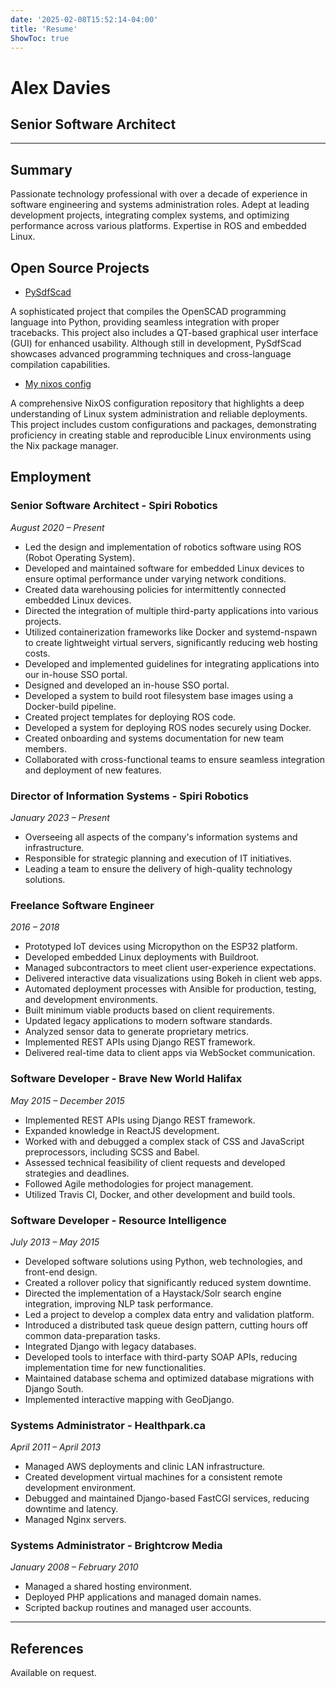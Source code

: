 ```yaml
---
date: '2025-02-08T15:52:14-04:00'
title: 'Resume'
ShowToc: true
---
```


# Alex Davies

## Senior Software Architect

---

## Summary

Passionate technology professional with over a decade of experience in software engineering and systems administration roles. Adept at leading development projects, integrating complex systems, and optimizing performance across various platforms. Expertise in ROS and embedded Linux.

## Open Source Projects


- [PySdfScad](https://github.com/traverseda/PySdfScad)

A sophisticated project that compiles the OpenSCAD programming language into Python, providing seamless integration with proper tracebacks. This project also includes a QT-based graphical user interface (GUI) for enhanced usability. Although still in development, PySdfScad showcases advanced programming techniques and cross-language compilation capabilities.

 - [My nixos config](https://codeberg.org/traverseda/nixos-config)

A comprehensive NixOS configuration repository that highlights a deep understanding of Linux system administration and reliable deployments. This project includes custom configurations and packages, demonstrating proficiency in creating stable and reproducible Linux environments using the Nix package manager.

## Employment

### Senior Software Architect - Spiri Robotics
*August 2020 – Present*

- Led the design and implementation of robotics software using ROS (Robot Operating System).
- Developed and maintained software for embedded Linux devices to ensure optimal performance under varying network conditions.
- Created data warehousing policies for intermittently connected embedded Linux devices.
- Directed the integration of multiple third-party applications into various projects.
- Utilized containerization frameworks like Docker and systemd-nspawn to create lightweight virtual servers, significantly reducing web hosting costs.
- Developed and implemented guidelines for integrating applications into our in-house SSO portal.
- Designed and developed an in-house SSO portal.
- Developed a system to build root filesystem base images using a Docker-build pipeline.
- Created project templates for deploying ROS code.
- Developed a system for deploying ROS nodes securely using Docker.
- Created onboarding and systems documentation for new team members.
- Collaborated with cross-functional teams to ensure seamless integration and deployment of new features.

### Director of Information Systems - Spiri Robotics
*January 2023 – Present*

- Overseeing all aspects of the company's information systems and infrastructure.
- Responsible for strategic planning and execution of IT initiatives.
- Leading a team to ensure the delivery of high-quality technology solutions.

### Freelance Software Engineer
*2016 – 2018*

- Prototyped IoT devices using Micropython on the ESP32 platform.
- Developed embedded Linux deployments with Buildroot.
- Managed subcontractors to meet client user-experience expectations.
- Delivered interactive data visualizations using Bokeh in client web apps.
- Automated deployment processes with Ansible for production, testing, and development environments.
- Built minimum viable products based on client requirements.
- Updated legacy applications to modern software standards.
- Analyzed sensor data to generate proprietary metrics.
- Implemented REST APIs using Django REST framework.
- Delivered real-time data to client apps via WebSocket communication.

### Software Developer - Brave New World Halifax
*May 2015 – December 2015*

- Implemented REST APIs using Django REST framework.
- Expanded knowledge in ReactJS development.
- Worked with and debugged a complex stack of CSS and JavaScript preprocessors, including SCSS and Babel.
- Assessed technical feasibility of client requests and developed strategies and deadlines.
- Followed Agile methodologies for project management.
- Utilized Travis CI, Docker, and other development and build tools.

### Software Developer - Resource Intelligence
*July 2013 – May 2015*

- Developed software solutions using Python, web technologies, and front-end design.
- Created a rollover policy that significantly reduced system downtime.
- Directed the implementation of a Haystack/Solr search engine integration, improving NLP task performance.
- Led a project to develop a complex data entry and validation platform.
- Introduced a distributed task queue design pattern, cutting hours off common data-preparation tasks.
- Integrated Django with legacy databases.
- Developed tools to interface with third-party SOAP APIs, reducing implementation time for new functionalities.
- Maintained database schema and optimized database migrations with Django South.
- Implemented interactive mapping with GeoDjango.

### Systems Administrator - Healthpark.ca
*April 2011 – April 2013*

- Managed AWS deployments and clinic LAN infrastructure.
- Created development virtual machines for a consistent remote development environment.
- Debugged and maintained Django-based FastCGI services, reducing downtime and latency.
- Managed Nginx servers.

### Systems Administrator - Brightcrow Media
*January 2008 – February 2010*

- Managed a shared hosting environment.
- Deployed PHP applications and managed domain names.
- Scripted backup routines and managed user accounts.

---

## References

Available on request.

